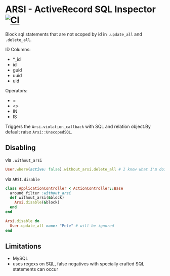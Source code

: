 # ARSI - ActiveRecord SQL Inspector [![CI](https://github.com/zendesk/arsi/actions/workflows/actions.yml/badge.svg)](https://github.com/zendesk/arsi/actions/workflows/actions.yml)

Block sql statements that are not scoped by id in `.update_all` and `.delete_all`.

ID Columns:

- *_id
- id
- guid
- uuid
- uid

Operators:

- =
- <>
- IN
- IS

Triggers the `Arsi.violation_callback` with SQL and relation object.By default raise `Arsi::UnscopedSQL`.

## Disabling

via `.without_arsi`

```ruby
User.where(active: false).without_arsi.delete_all # I know what I'm doing...

```

via `ARSI.disable`

```ruby
class ApplicationController < ActionController::Base
  around_filter :without_arsi
  def without_arsi(&block)
    Arsi.disable(&block)
  end
end

Arsi.disable do
  User.update_all name: "Pete" # will be ignored
end
```


## Limitations

 - MySQL
 - uses regexs on SQL, false negatives with specially crafted SQL statements can occur

